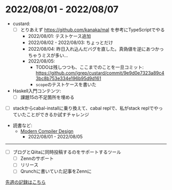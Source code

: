 # 2022/08/01 - 2022/08/07

- custard:
    - [ ] とりあえず <https://github.com/kanaka/mal> を参考にTypeScriptでやる
        - 2022/08/01: テストケース追加
        - 2022/08/02 - 2022/08/03: ちょっとだけ
        - 2022/08/04: 昨日入れ込んだバグを直した。真偽値を逆にあつかっちゃうミスが多い...
        - 2022/08/05:
            - TODOは残しつつも、ここまでのことを一旦コミット: <https://github.com/igrep/custard/commit/9e9d0e7323a89c43bc8b753e334e196b95d9d161>
            - `scope`のテストケースを書いた
- Haskell入門コンテンツ:
    - [ ] 課題15の不足箇所を埋める
- [ ] stackからcabal-installに乗り換えて、cabal replで、私がstack replでやっていたことができるか試すチャレンジ
- 読書など:
    - [Modern Compiler Design](https://www.springer.com/jp/book/9781461446989)
        - 2022/08/01 - 2022/08/05

------

- [ ] ブログとQiitaに同時投稿するのをサポートするツール
    - [ ] Zennのサポート
    - [ ] リリース
    - [ ] Qrunchに書いていた記事をZennに

[先週の記録はこちら](https://github.com/igrep/daily-commits/blob/bcfbe0857f7d36cd5ea96e89a51138908d831754/yesterday.md)
